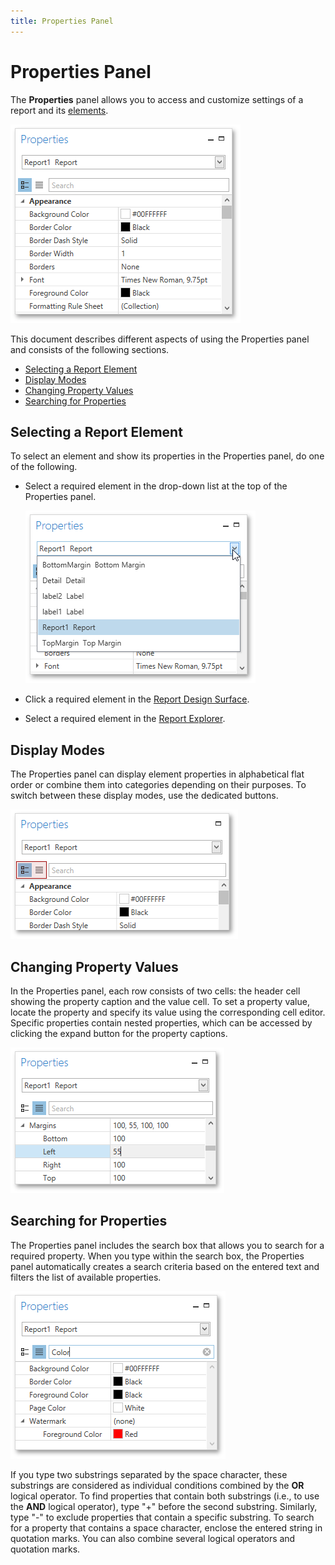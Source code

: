 ```yaml
---
title: Properties Panel
---
```

# Properties Panel
The **Properties** panel allows you to access and customize settings of a report and its [elements](../../../../../interface-elements-for-desktop/articles/report-designer/report-designer-for-wpf/report-elements.md). 

![WPFDesigner_PropertiesPanel](../../../../images/Img121995.png)

This document describes different aspects of using the Properties panel and consists of the following sections.
* [Selecting a Report Element](#selectingelements)
* [Display Modes](#displaymodes)
* [Changing Property Values](#changingproperties)
* [Searching for Properties](#searching)

<a name="selectingelements"/>

## Selecting a Report Element
To select an element and show its properties in the Properties panel, do one of the following.
* Select a required element in the drop-down list at the top of the Properties panel.
	
	![WPFDesigner_PropertiesGridComboBox](../../../../images/Img122814.png)
* Click a required element in the [Report Design Surface](../../../../../interface-elements-for-desktop/articles/report-designer/report-designer-for-wpf/interface-elements/design-surface.md).
* Select a required element in the [Report Explorer](../../../../../interface-elements-for-desktop/articles/report-designer/report-designer-for-wpf/interface-elements/report-explorer.md).

<a name="displaymodes"/>

## Display Modes
The Properties panel can display element properties in alphabetical flat order or combine them into categories depending on their purposes. To switch between these display modes, use the dedicated buttons. 

![WPFDesigner_PropertiesGridToolPanel](../../../../images/Img122815.png)

<a name="changingproperties"/>

## Changing Property Values
In the Properties panel, each row consists of two cells: the header cell showing the property caption and the value cell. To set a property value, locate the property and specify its value using the corresponding cell editor. Specific properties contain nested properties, which can be accessed by clicking the expand button for the property captions.

![WPFDesigner_PropertiesGridComplexProperty](../../../../images/Img122816.png)

<a name="searching"/>

## Searching for Properties
The Properties panel includes the search box that allows you to search for a required property. When you type within the search box, the Properties panel automatically creates a search criteria based on the entered text and filters the list of available properties.

![WPFDesigner_PropertiesGridSearchBox](../../../../images/Img122818.png)

If you type two substrings separated by the space character, these substrings are considered as individual conditions combined by the **OR** logical operator. To find properties that contain both substrings (i.e., to use the **AND** logical operator), type "+" before the second substring. Similarly, type "-" to exclude properties that contain a specific substring. To search for a property that contains a space character, enclose the entered string in quotation marks. You can also combine several logical operators and quotation marks.